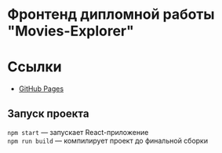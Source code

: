 # Фронтенд дипломной работы "Movies-Explorer"

# Ссылки

- [GitHub Pages](https://qann1st.github.io/movies-explorer-frontend/)

## Запуск проекта

`npm start` — запускает React-приложение  
`npm run build` — компилирует проект до финальной сборки

